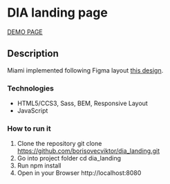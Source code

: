 # DIA landing page

[DEMO PAGE](https://borisovecviktor.github.io/dia_landing/)

## Description
Miami implemented following Figma layout [this design](https://www.figma.com/file/vhfzZ7SqWGkMGd5iCDdBCy/Air-(formerly-Dia)?node-id=0%3A1).

### Technologies
- HTML5/CCS3, Sass, BEM, Responsive Layout
- JavaScript

### How to run it
1. Clone the repository git clone https://github.com/borisovecviktor/dia_landing.git
2. Go into project folder cd dia_landing
3. Run npm install
4. Open in your Browser http://localhost:8080
